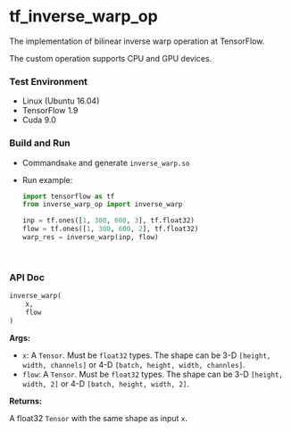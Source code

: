 # tf_inverse_warp_op
The implementation of bilinear inverse warp operation at TensorFlow.

The custom operation supports CPU and GPU devices.

### Test Environment
- Linux (Ubuntu 16.04)
- TensorFlow 1.9
- Cuda 9.0

### Build and Run
- Command`make` and generate `inverse_warp.so`

- Run example:

  ```python
  import tensorflow as tf
  from inverse_warp_op import inverse_warp

  inp = tf.ones([1, 300, 600, 3], tf.float32)
  flow = tf.ones([1, 300, 600, 2], tf.float32)
  warp_res = inverse_warp(inp, flow)
  ```

  ​


### API Doc

```python
inverse_warp(
	x,
  	flow
)
```

**Args:**

- `x`: A `Tensor`. Must be `float32` types. The shape can be 3-D `[height, width, channels]`  or 4-D `[batch, height, width, channles]`.
- `flow`: A `Tensor`. Must be `float32` types. The shape can be 3-D `[height, width, 2]`  or 4-D `[batch, height, width, 2]`.

**Returns:**

A float32 `Tensor`  with the same shape as input `x`.





